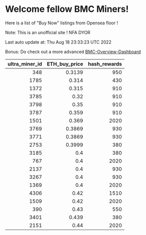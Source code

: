 # Welcome fellow BMC Miners!
Here is a list of "Buy Now" listings from Opensea floor !

Note: This is an unofficial site ! NFA DYOR

Last auto update at: Thu Aug 18 23:33:23 UTC 2022

Bonus: Do check out a more advanced [BMC-Overview-Dashboard](https://dune.com/defifunk/BMC-Overview-Dashboard)


|   ultra_miner_id |   ETH_buy_price |   hash_rewards |
|-----------------:|----------------:|---------------:|
|              348 |          0.3139 |            950 |
|             1785 |          0.314  |            430 |
|             1372 |          0.315  |            910 |
|             3785 |          0.32   |            910 |
|             3798 |          0.35   |            910 |
|             3787 |          0.359  |            910 |
|             1501 |          0.369  |           2020 |
|             3769 |          0.3869 |            930 |
|             3771 |          0.3869 |            930 |
|             2753 |          0.3999 |            380 |
|             3185 |          0.4    |            380 |
|              767 |          0.4    |           2020 |
|             2137 |          0.4    |            930 |
|             3267 |          0.4    |            930 |
|             1369 |          0.4    |           2020 |
|             4306 |          0.42   |           1510 |
|             1509 |          0.42   |           2020 |
|              390 |          0.43   |            550 |
|             3401 |          0.439  |            380 |
|             2151 |          0.44   |           2020 |